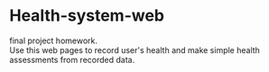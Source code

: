 # Health-system-web
final project homework. <br>
Use this web pages to record user's health and make simple health assessments from recorded data.

